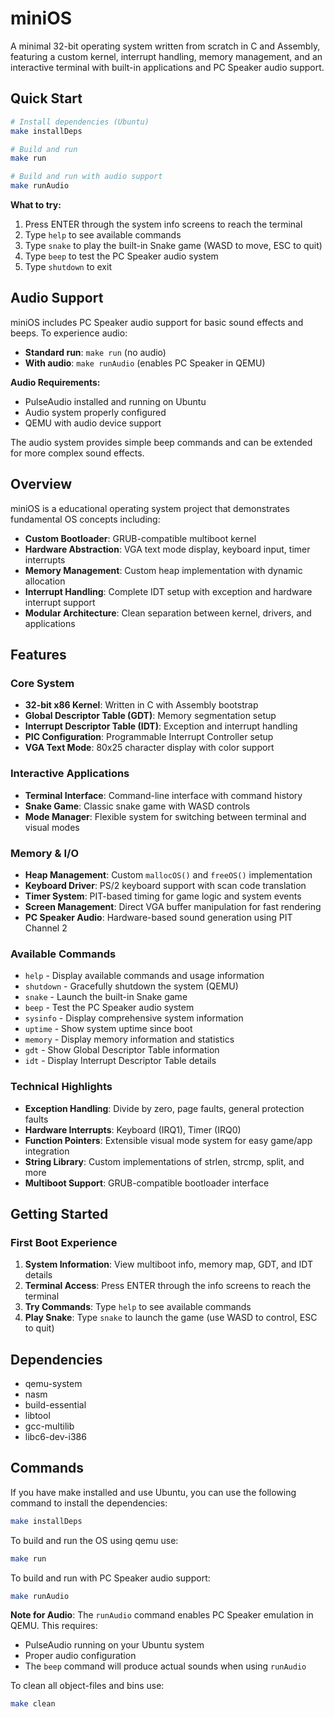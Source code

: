 # miniOS

A minimal 32-bit operating system written from scratch in C and Assembly, featuring a custom kernel, interrupt handling, memory management, and an interactive terminal with built-in applications and PC Speaker audio support.

## Quick Start

```bash
# Install dependencies (Ubuntu)
make installDeps

# Build and run
make run

# Build and run with audio support
make runAudio
```

**What to try:**

1. Press ENTER through the system info screens to reach the terminal
2. Type `help` to see available commands
3. Type `snake` to play the built-in Snake game (WASD to move, ESC to quit)
4. Type `beep` to test the PC Speaker audio system
5. Type `shutdown` to exit

## Audio Support

miniOS includes PC Speaker audio support for basic sound effects and beeps. To experience audio:

-   **Standard run**: `make run` (no audio)
-   **With audio**: `make runAudio` (enables PC Speaker in QEMU)

**Audio Requirements:**

-   PulseAudio installed and running on Ubuntu
-   Audio system properly configured
-   QEMU with audio device support

The audio system provides simple beep commands and can be extended for more complex sound effects.

## Overview

miniOS is a educational operating system project that demonstrates fundamental OS concepts including:

-   **Custom Bootloader**: GRUB-compatible multiboot kernel
-   **Hardware Abstraction**: VGA text mode display, keyboard input, timer interrupts
-   **Memory Management**: Custom heap implementation with dynamic allocation
-   **Interrupt Handling**: Complete IDT setup with exception and hardware interrupt support
-   **Modular Architecture**: Clean separation between kernel, drivers, and applications

## Features

### Core System

-   **32-bit x86 Kernel**: Written in C with Assembly bootstrap
-   **Global Descriptor Table (GDT)**: Memory segmentation setup
-   **Interrupt Descriptor Table (IDT)**: Exception and interrupt handling
-   **PIC Configuration**: Programmable Interrupt Controller setup
-   **VGA Text Mode**: 80x25 character display with color support

### Interactive Applications

-   **Terminal Interface**: Command-line interface with command history
-   **Snake Game**: Classic snake game with WASD controls
-   **Mode Manager**: Flexible system for switching between terminal and visual modes

### Memory & I/O

-   **Heap Management**: Custom `mallocOS()` and `freeOS()` implementation
-   **Keyboard Driver**: PS/2 keyboard support with scan code translation
-   **Timer System**: PIT-based timing for game logic and system events
-   **Screen Management**: Direct VGA buffer manipulation for fast rendering
-   **PC Speaker Audio**: Hardware-based sound generation using PIT Channel 2

### Available Commands

-   `help` - Display available commands and usage information
-   `shutdown` - Gracefully shutdown the system (QEMU)
-   `snake` - Launch the built-in Snake game
-   `beep` - Test the PC Speaker audio system
-   `sysinfo` - Display comprehensive system information
-   `uptime` - Show system uptime since boot
-   `memory` - Display memory information and statistics
-   `gdt` - Show Global Descriptor Table information
-   `idt` - Display Interrupt Descriptor Table details

### Technical Highlights

-   **Exception Handling**: Divide by zero, page faults, general protection faults
-   **Hardware Interrupts**: Keyboard (IRQ1), Timer (IRQ0)
-   **Function Pointers**: Extensible visual mode system for easy game/app integration
-   **String Library**: Custom implementations of strlen, strcmp, split, and more
-   **Multiboot Support**: GRUB-compatible bootloader interface

## Getting Started

### First Boot Experience

1. **System Information**: View multiboot info, memory map, GDT, and IDT details
2. **Terminal Access**: Press ENTER through the info screens to reach the terminal
3. **Try Commands**: Type `help` to see available commands
4. **Play Snake**: Type `snake` to launch the game (use WASD to control, ESC to quit)

## Dependencies

-   qemu-system
-   nasm
-   build-essential
-   libtool
-   gcc-multilib
-   libc6-dev-i386

## Commands

If you have make installed and use Ubuntu, you can use the following command to install the dependencies:

```bash
make installDeps
```

To build and run the OS using qemu use:

```bash
make run
```

To build and run with PC Speaker audio support:

```bash
make runAudio
```

**Note for Audio**: The `runAudio` command enables PC Speaker emulation in QEMU. This requires:

-   PulseAudio running on your Ubuntu system
-   Proper audio configuration
-   The `beep` command will produce actual sounds when using `runAudio`

To clean all object-files and bins use:

```bash
make clean
```
